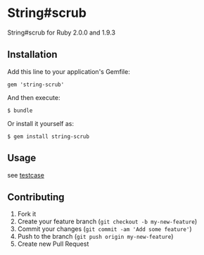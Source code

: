 # String#scrub

String#scrub for Ruby 2.0.0 and 1.9.3

## Installation

Add this line to your application's Gemfile:

    gem 'string-scrub'

And then execute:

    $ bundle

Or install it yourself as:

    $ gem install string-scrub

## Usage

see [testcase](https://github.com/hsbt/string-scrub/blob/master/test/test_scrub.rb)

## Contributing

1. Fork it
2. Create your feature branch (`git checkout -b my-new-feature`)
3. Commit your changes (`git commit -am 'Add some feature'`)
4. Push to the branch (`git push origin my-new-feature`)
5. Create new Pull Request
